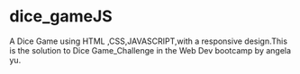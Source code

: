 # dice_gameJS
A Dice Game using HTML ,CSS,JAVASCRIPT,with a responsive design.This is the solution to  Dice Game_Challenge in the Web Dev bootcamp by angela yu.
